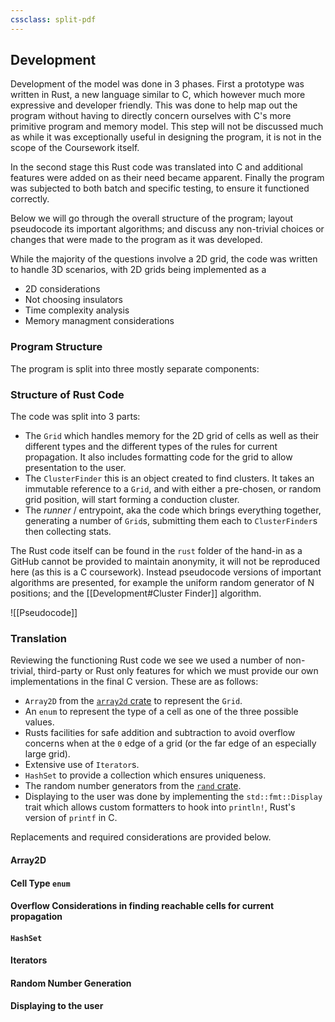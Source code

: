 ```yaml
---
cssclass: split-pdf
---
```


## Development

Development of the model was done in 3 phases. First a prototype was written in Rust, a new language similar to C, which however much more expressive and developer friendly. This was done to help map out the program without having to directly concern ourselves with C's more primitive program and memory model. This step will not be discussed much as while it was exceptionally useful in designing the program, it is not in the scope of the Coursework itself.

In the second stage this Rust code was translated into C and additional features were added on as their need became apparent.  Finally the program was subjected to both batch and specific testing, to ensure it functioned correctly.

Below we will go through the overall structure of the program; layout pseudocode its important algorithms; and discuss any non-trivial choices or changes that were made to the program as it was developed.

While the majority of the questions involve a 2D grid, the code was written to handle 3D scenarios, with 2D grids being implemented as a


- 2D considerations
- Not choosing insulators
- Time complexity analysis
- Memory managment considerations


### Program Structure

The program is split into three mostly separate components:

### Structure of Rust Code

The code was split into 3 parts:

- The `Grid` which handles memory for the 2D grid of cells as well as their different types and the different types of the rules for current propagation. It also includes formatting code for the grid to allow presentation to the user.
- The `ClusterFinder` this is an object created to find clusters. It takes an immutable reference to a `Grid`, and with either a pre-chosen, or random grid position, will start forming a conduction cluster.
- The *runner* / entrypoint, aka the code which brings everything together, generating a number of `Grid`s, submitting them each to `ClusterFinder`s then collecting stats.

The Rust code itself can be found in the `rust` folder of the hand-in as a GitHub cannot be provided to maintain anonymity, it will not be reproduced here (as this is a C coursework). Instead pseudocode versions of important algorithms are presented, for example the uniform random generator of N positions; and the [[Development#Cluster Finder]] algorithm.

![[Pseudocode]]

### Translation

Reviewing the functioning Rust code we see we used a number of non-trivial, third-party or Rust only features for which we must provide our own implementations in the final C version. These are as follows:

- `Array2D` from the [`array2d` crate](https://crates.io/crates/array2d) to represent the `Grid`.
- An `enum` to represent the type of a cell as one of the three possible values.
- Rusts facilities for safe addition and subtraction to avoid overflow concerns when at the `0` edge of a grid (or the far edge of an especially large grid).
- Extensive use of `Iterator`s.
- `HashSet` to provide a collection which ensures uniqueness.
- The random number generators from the [`rand` crate](https://crates.io/crates/rand).
- Displaying to the user was done by implementing the `std::fmt::Display` trait which allows custom formatters to hook into `println!`, Rust's version of `printf` in C.

Replacements and required considerations are provided below.

#### Array2D

#### Cell Type `enum`

#### Overflow Considerations in finding reachable cells for current propagation

#### `HashSet`

#### Iterators

#### Random Number Generation

#### Displaying to the user
